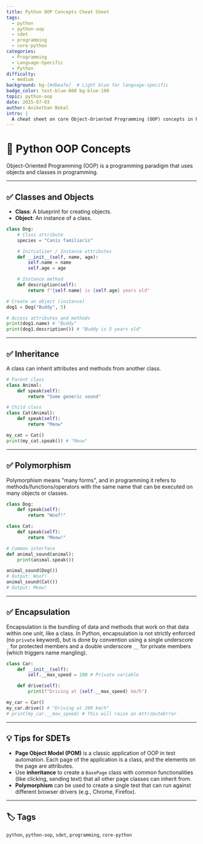 ```yaml
---
title: Python OOP Concepts Cheat Sheet
tags:
  - python
  - python-oop
  - sdet
  - programming
  - core-python
categories:
  - Programming
  - Language-Specific
  - Python
difficulty:
  - medium
background: bg-[#dbeafe]  # Light blue for language-specific
badge_color: text-blue-800 bg-blue-100
topic: python-oop
date: 2025-07-03
author: Anikethan Bekal
intro: |
  A cheat sheet on core Object-Oriented Programming (OOP) concepts in Python, including classes, objects, inheritance, and polymorphism. Fundamental for writing structured and maintainable test automation frameworks.
---
```


# 📘 Python OOP Concepts

Object-Oriented Programming (OOP) is a programming paradigm that uses objects and classes in programming.

---

## ✅ Classes and Objects

- **Class**: A blueprint for creating objects.
- **Object**: An instance of a class.

```python
class Dog:
    # Class attribute
    species = "Canis familiaris"

    # Initializer / Instance attributes
    def __init__(self, name, age):
        self.name = name
        self.age = age

    # Instance method
    def description(self):
        return f"{self.name} is {self.age} years old"

# Create an object (instance)
dog1 = Dog("Buddy", 5)

# Access attributes and methods
print(dog1.name) # "Buddy"
print(dog1.description()) # "Buddy is 5 years old"
```

---

## ✅ Inheritance

A class can inherit attributes and methods from another class.

```python
# Parent class
class Animal:
    def speak(self):
        return "Some generic sound"

# Child class
class Cat(Animal):
    def speak(self):
        return "Meow"

my_cat = Cat()
print(my_cat.speak()) # "Meow"
```

---

## ✅ Polymorphism

Polymorphism means "many forms", and in programming it refers to methods/functions/operators with the same name that can be executed on many objects or classes.

```python
class Dog:
    def speak(self):
        return "Woof!"

class Cat:
    def speak(self):
        return "Meow!"

# Common interface
def animal_sound(animal):
    print(animal.speak())

animal_sound(Dog())
# Output: Woof!
animal_sound(Cat())
# Output: Meow!
```

---

## ✅ Encapsulation

Encapsulation is the bundling of data and methods that work on that data within one unit, like a class. In Python, encapsulation is not strictly enforced (no `private` keyword), but is done by convention using a single underscore `_` for protected members and a double underscore `__` for private members (which triggers name mangling).

```python
class Car:
    def __init__(self):
        self.__max_speed = 200 # Private variable

    def drive(self):
        print(f"Driving at {self.__max_speed} km/h")

my_car = Car()
my_car.drive() # "Driving at 200 km/h"
# print(my_car.__max_speed) # This will raise an AttributeError
```

---

## 💡 Tips for SDETs

- **Page Object Model (POM)** is a classic application of OOP in test automation. Each page of the application is a class, and the elements on the page are attributes.
- Use **inheritance** to create a `BasePage` class with common functionalities (like clicking, sending text) that all other page classes can inherit from.
- **Polymorphism** can be used to create a single test that can run against different browser drivers (e.g., Chrome, Firefox).

---

## 🏷 Tags

`python`, `python-oop`, `sdet`, `programming`, `core-python`
